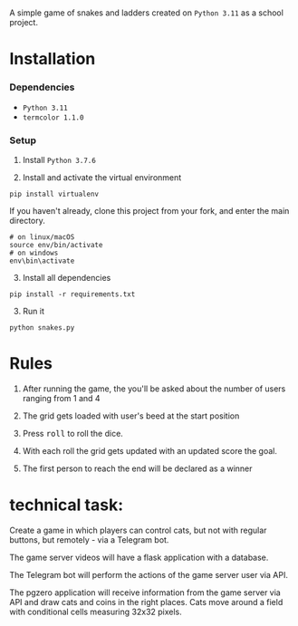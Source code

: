 # 

A simple game of snakes and ladders created on `Python 3.11` as a school project.

# Installation

### Dependencies

- `Python 3.11`
- `termcolor 1.1.0`

### Setup

1. Install `Python 3.7.6`

2. Install and activate the virtual environment
```
pip install virtualenv
```

If you haven't already, clone this project from your fork, and enter the main directory.

```
# on linux/macOS
source env/bin/activate
# on windows
env\bin\activate
```

3. Install all dependencies

```
pip install -r requirements.txt
```

3. Run it

```
python snakes.py
```

# Rules

1. After running the game, the you'll be asked about the number of users ranging from 1 and 4 

2. The grid gets loaded with user's beed at the start position

3. Press <kbd>roll</kbd> to roll the dice.

4. With each roll the grid gets updated with an updated score the goal.

5. The first person to reach the end will be declared as a winner

# technical task:

Create a game in which players can control cats, but not with regular buttons, but remotely - via a Telegram bot.

The game server videos will have a flask application with a database.

The Telegram bot will perform the actions of the game server user via API.

The pgzero application will receive information from the game server via API and draw cats and coins in the right places. Cats move around a field with conditional cells measuring 32x32 pixels.

